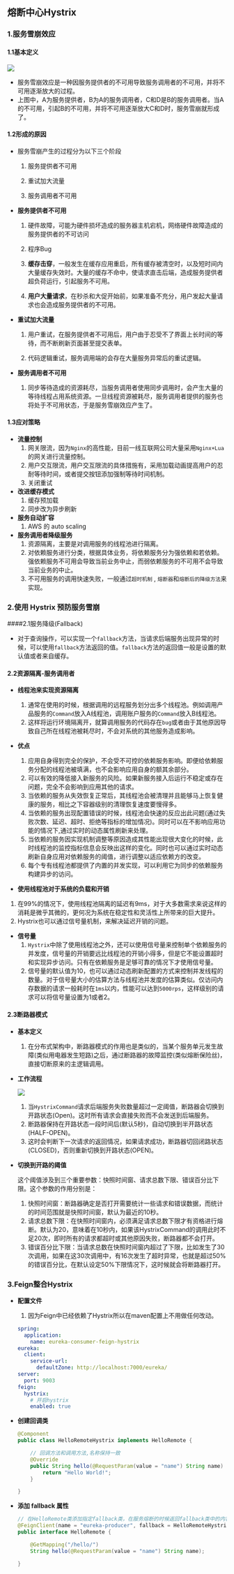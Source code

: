 ## 熔断中心Hystrix

### 1.服务雪崩效应

#### 1.1基本定义

![](https://javanote.oss-cn-shenzhen.aliyuncs.com/9_雪崩效应.png)

- 服务雪崩效应是一种因服务提供者的不可用导致服务调用者的不可用，并将不可用逐渐放大的过程。
- 上图中，A为服务提供者，B为A的服务调用者，C和D是B的服务调用者。当A的不可用，引起B的不可用，并将不可用逐渐放大C和D时，服务雪崩就形成了。

#### 1.2形成的原因

- 服务雪崩产生的过程分为以下三个阶段

  1. 服务提供者不可用

  2. 重试加大流量

  3. 服务调用者不可用

     

- **服务提供者不可用**

  1. 硬件故障，可能为硬件损坏造成的服务器主机宕机，网络硬件故障造成的服务提供者的不可访问 

  2. 程序Bug

  3. **缓存击穿**，一般发生在缓存应用重启，所有缓存被清空时，以及短时间内大量缓存失效时。大量的缓存不命中，使请求直击后端，造成服务提供者超负荷运行，引起服务不可用。 

  4. **用户大量请求**，在秒杀和大促开始前，如果准备不充分，用户发起大量请求也会造成服务提供者的不可用。

     

- **重试加大流量**

  1. 用户重试，在服务提供者不可用后，用户由于忍受不了界面上长时间的等待，而不断刷新页面甚至提交表单。

  2. 代码逻辑重试，服务调用端的会存在大量服务异常后的重试逻辑。

     

- **服务调用者不可用**

  1. 同步等待造成的资源耗尽，当服务调用者使用同步调用时，会产生大量的等待线程占用系统资源。一旦线程资源被耗尽，服务调用者提供的服务也将处于不可用状态，于是服务雪崩效应产生了。

#### 1.3应对策略

- **流量控制**
  1. 网关限流，因为`Nginx`的高性能，目前一线互联网公司大量采用`Nginx+Lua`的网关进行流量控制。
  2. 用户交互限流，用户交互限流的具体措施有，采用加载动画提高用户的忍耐等待时间，或者提交按钮添加强制等待时间机制。
  3. 关闭重试
- **改进缓存模式**
  1. 缓存预加载
  2. 同步改为异步刷新
- **服务自动扩容**
  1. AWS 的 auto scaling 
- **服务调用者降级服务**
  1. 资源隔离，主要是对调用服务的线程池进行隔离。
  2. 对依赖服务进行分类，根据具体业务，将依赖服务分为强依赖和若依赖。强依赖服务不可用会导致当前业务中止，而弱依赖服务的不可用不会导致当前业务的中止。
  3. 不可用服务的调用快速失败，一般通过`超时机制` , `熔断器`和`熔断后的降级方法`来实现。

### 2.使用 Hystrix 预防服务雪崩

####2.1服务降级(Fallback)

- 对于查询操作，可以实现一个`fallback`方法，当请求后端服务出现异常的时候，可以使用`fallback`方法返回的值。`fallback`方法的返回值一般是设置的默认值或者来自缓存。

#### 2.2资源隔离-服务调用者

- **线程池来实现资源隔离**

  1. 通常在使用的时候，根据调用的远程服务划分出多个线程池。例如调用产品服务的`Command`放入A线程池，调用账户服务的`Command`放入B线程池。
  2. 这样将运行环境隔离开，就算调用服务的代码存在`bug`或者由于其他原因导致自己所在线程池被耗尽时，不会对系统的其他服务造成影响。
- **优点**

  1. 应用自身得到完全的保护，不会受不可控的依赖服务影响。即便给依赖服务分配的线程池被填满，也不会影响应用自身的额其余部分。
  2. 可以有效的降低接入新服务的风险。如果新服务接入后运行不稳定或存在问题，完全不会影响到应用其他的请求。
  3. 当依赖的服务从失效恢复正常后，其线程池会被清理并且能够马上恢复健康的服务，相比之下容器级别的清理恢复速度要慢得多。
  4. 当依赖的服务出现配置错误的时候，线程池会快速的反应出此问题(通过失败次数、延迟、超时、拒绝等指标的增加情况)。同时可以在不影响应用功能的情况下,通过实时的动态属性刷新来处理。
  5. 当依赖的服务因实现机制调整等原因造成其性能出现很大变化的时候，此时线程池的监控指标信息会反映出这样的变化。同时也可以通过实时动态刷新自身应用对依赖服务的阈值，进行调整以适应依赖方的改变。
  6. 每个专有线程池都提供了内置的并发实现，可以利用它为同步的依赖服务构建异步的访问。
- **使用线程池对于系统的负载和开销**
1. 在99%的情况下，使用线程池隔离的延迟有9ms，对于大多数需求来说这样的消耗是微乎其微的，更何况为系统在稳定性和灵活性上所带来的巨大提升。
  2. Hystrix也可以通过信号量机制，来解决延迟开销的问题。
  
- **信号量**
  1. `Hystrix`中除了使用线程池之外，还可以使用信号量来控制单个依赖服务的并发度，信号量的开销要远比线程池的开销小得多，但是它不能设置超时和实现异步访问。只有在依赖服务是足够可靠的情况下才使用信号量。
  2. 信号量的默认值为10，也可以通过动态刷新配置的方式来控制并发线程的数量。对于信号量大小的估算方法与线程池并发度的估算类似。仅访问内存数据的请求一般耗时在`1ms`以内，性能可以达到`5000rps`，这样级别的请求可以将信号量设置为1或者2。



#### 2.3断路器模式

- **基本定义**

  1. 在分布式架构中，断路器模式的作用也是类似的，当某个服务单元发生故障(类似用电器发生短路)之后，通过断路器的故障监控(类似熔断保险丝)，直接切断原来的主逻辑调用。

- **工作流程**

  ![](https://javanote.oss-cn-shenzhen.aliyuncs.com/12_熔断器工作流程.png)

  1. 当`HystrixCommand`请求后端服务失败数量超过一定阈值，断路器会切换到开路状态(Open)。这时所有请求会直接失败而不会发送到后端服务。
  2. 断路器保持在开路状态一段时间后(默认5秒)，自动切换到半开路状态(HALF-OPEN)。
  3. 这时会判断下一次请求的返回情况，如果请求成功，断路器切回闭路状态(CLOSED)，否则重新切换到开路状态(OPEN)。

- **切换到开路的阈值**

  这个阈值涉及到三个重要参数：快照时间窗、请求总数下限、错误百分比下限。这个参数的作用分别是：
    1. 快照时间窗：断路器确定是否打开需要统计一些请求和错误数据，而统计的时间范围就是快照时间窗，默认为最近的10秒。
    2. 请求总数下限：在快照时间窗内，必须满足请求总数下限才有资格进行熔断。默认为20，意味着在10秒内，如果该HystrixCommand的调用此时不足20次，即时所有的请求都超时或其他原因失败，断路器都不会打开。
    3. 错误百分比下限：当请求总数在快照时间窗内超过了下限，比如发生了30次调用，如果在这30次调用中，有16次发生了超时异常，也就是超过50%的错误百分比，在默认设定50%下限情况下，这时候就会将断路器打开。

### 3.Feign整合Hystrix

- **配置文件**

  1. 因为Feign中已经依赖了Hystrix所以在maven配置上不用做任何改动。

  ```yml
  spring:
    application:
      name: eureka-consumer-feign-hystrix
  eureka:
    client:
      service-url:
        defaultZone: http://localhost:7000/eureka/
  server:
    port: 9003
  feign:
    hystrix:
      # 开启hystrix
      enabled: true
  ```

- **创建回调类**

  ```java
  @Component
  public class HelloRemoteHystrix implements HelloRemote {
  
      // 回调方法和调用方法,名称保持一致
      @Override
      public String hello(@RequestParam(value = "name") String name) {
          return "Hello World!";
      }
  
  }
  ```

  

- **添加 fallback 属性**

  ```java
  // 在HelloRemote类添加指定fallback类，在服务熔断的时候返回fallback类中的内容。
  @FeignClient(name = "eureka-producer", fallback = HelloRemoteHystrix.class)
  public interface HelloRemote {
  
      @GetMapping("/hello/")
      String hello(@RequestParam(value = "name") String name);
  
  }
  ```

  